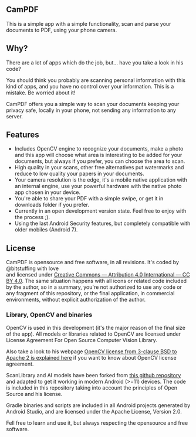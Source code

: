 ## CamPDF 

This is a simple app with a simple functionality, scan and parse your documents to PDF, 
using your phone camera.

## Why?

There are a lot of apps which do the job, but... have you take a look in his code?

You should think you probably are scanning personal information with this kind of apps, and 
you have no control over your information. This is a mistake. Be worried about it!

CamPDF offers you a simple way to scan your documents keeping your privacy safe, locally in your 
phone, not sending any information to any server.

## Features

- Includes OpenCV engine to recognize your documents, make a photo and this app will choose what area
is interesting to be added for your documents, but always if you prefer, you can choose the area to scan.
- High quality in your scans, other free alternatives put watermarks and reduce to low quality your 
papers in your documents.
- Your camera resolution is the edge, it's a mobile native application with an internal engine, use 
your powerful hardware with the native photo app chosen in your device.
- You're able to share your PDF with a simple swipe, or get it in downloads folder if you prefer.
- Currently in an open development version state. Feel free to enjoy with the process ;).
- Using the last Android Security features, but completely compatible with older mobiles (Android 7).

## License

CamPDF is opensource and free software, in all revisions. It's coded by @bitstuffing with love  
and licensed under [Creative Commons — Attribution 4.0 International — CC BY 4.0](https://creativecommons.org/licenses/by/4.0/legalcode). 
The same situation happens with all icons or related code included by the author, so in a summary, 
you're not authorized to use any code or any fragment of this repository, or the final application, 
in commercial environments, without explicit authorization of the author. 

### Library, OpenCV and binaries

OpenCV is used in this development (it's the major reason of the final size of the app). All
models or libraries related to OpenCV are licensed under License Agreement For Open Source Computer 
Vision Library. 

Also take a look to his webpage [OpenCV license from 3-clause BSD to Apache 2 is explained here](https://opencv.org/license/) 
if you want to know about OpenCV license agreement.

ScanLibrary and AI models have been forked from [this github repository](https://github.com/jhansireddy/AndroidScannerDemo/) 
and adapted to get it working in modern Android (>=11) devices. The code is included in this repository
taking into account the principles of Open Source and his license.

Gradle binaries and scripts are included in all Android projects generated by Android Studio,
and are licensed under the Apache License, Version 2.0.

Fell free to learn and use it, but always respecting the opensource and free software.